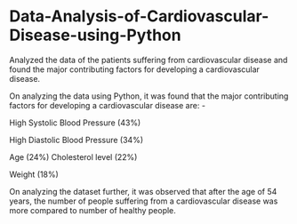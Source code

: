 # Data-Analysis-of-Cardiovascular-Disease-using-Python
Analyzed the data of the patients suffering from cardiovascular disease and found the major contributing factors for developing a cardiovascular disease.

On analyzing the data using Python, it was found that the major contributing factors for developing a cardiovascular disease are: - 

High Systolic Blood Pressure (43%) 

High Diastolic Blood Pressure (34%) 

Age (24%) Cholesterol level (22%) 

Weight (18%) 

On analyzing the dataset further, it was observed that after the age of 54 years, the number of people suffering from a cardiovascular disease was more compared to number of healthy people.
